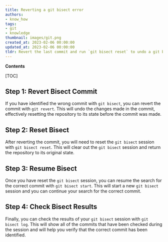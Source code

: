 ```yaml
---
title: Reverting a git bisect error
authors:
- know_how
tags:
- git
- knowledge
thumbnail: images/git.png
created_at: 2023-02-06 00:00:00
updated_at: 2023-02-06 00:00:00
tldr: Revert the last commit and run `git bisect reset` to undo a git bisect mistake.
---
```


**Contents**

[TOC]

## Step 1: Revert Bisect Commit

If you have identified the wrong commit with `git bisect`, you can revert the commit with `git revert`. This will undo the changes made in the commit, effectively resetting the repository to its state before the commit was made.

## Step 2: Reset Bisect

After reverting the commit, you will need to reset the `git bisect` session with `git bisect reset`. This will clear out the `git bisect` session and return the repository to its original state.

## Step 3: Resume Bisect

Once you have reset the `git bisect` session, you can resume the search for the correct commit with `git bisect start`. This will start a new `git bisect` session and you can continue your search for the correct commit.

## Step 4: Check Bisect Results

Finally, you can check the results of your `git bisect` session with `git bisect log`. This will show all of the commits that have been checked during the session and will help you verify that the correct commit has been identified.

